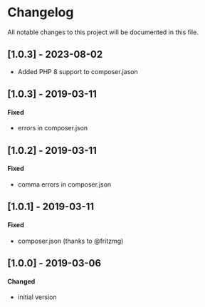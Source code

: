 # Changelog
All notable changes to this project will be documented in this file.

## [1.0.3] - 2023-08-02
- Added PHP 8 support to composer.jason

## [1.0.3] - 2019-03-11

#### Fixed
- errors in composer.json

## [1.0.2] - 2019-03-11

#### Fixed
- comma errors in composer.json

## [1.0.1] - 2019-03-11

#### Fixed
- composer.json (thanks to @fritzmg)

## [1.0.0] - 2019-03-06

#### Changed
- initial version
